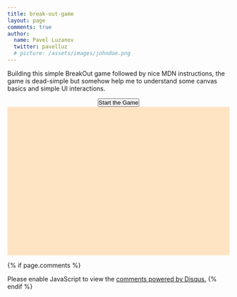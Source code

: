 ```yaml
---
title: break-out-game
layout: page
comments: true
author:
  name: Pavel Luzanov
  twitter: pavelluz
  # picture: /assets/images/johndoe.png
---
```

Building this simple BreakOut game followed by nice MDN instructions, the game is dead-simple but somehow help me to understand some canvas basics and simple UI interactions.


<html>
<head>
  <meta charset="utf-8"/>
  <title>2D Breakout Game</title>
  <style>
    .start-btn {
      display: flex;
      justify-content: center;
    }
    * { padding: 0; margin: 0; }
    canvas {  background: Bisque;
              display: block;
              margin: 0 auto;
            }
    @media screen and (max-width: 600px) {
    canvas {
      width: 400px;
      height: 250px;
      }
  }
  </style>
</head>
<body>
<div class="start-btn">
<input type="button" value="Start the Game" class="btn" />
</div>
<canvas id="gameCanvas" width="600" height="400"></canvas>

<script src="/assets/js/game.js">
</script>
</body>

{% if page.comments %}
<div id="disqus_thread"></div>
<script>

/**
*  RECOMMENDED CONFIGURATION VARIABLES: EDIT AND UNCOMMENT THE SECTION BELOW TO INSERT DYNAMIC VALUES FROM YOUR PLATFORM OR CMS.
*  LEARN WHY DEFINING THESE VARIABLES IS IMPORTANT: https://disqus.com/admin/universalcode/#configuration-variables*/
/*
var disqus_config = function () {
this.page.url = PAGE_URL;  // Replace PAGE_URL with your page's canonical URL variable
this.page.identifier = PAGE_IDENTIFIER; // Replace PAGE_IDENTIFIER with your page's unique identifier variable
};
*/
(function() { // DON'T EDIT BELOW THIS LINE
var d = document, s = d.createElement('script');
s.src = 'https://this-blog.disqus.com/embed.js';
s.setAttribute('data-timestamp', +new Date());
(d.head || d.body).appendChild(s);
})();
</script>
<noscript>Please enable JavaScript to view the <a href="https://disqus.com/?ref_noscript">comments powered by Disqus.</a></noscript>
{% endif %}